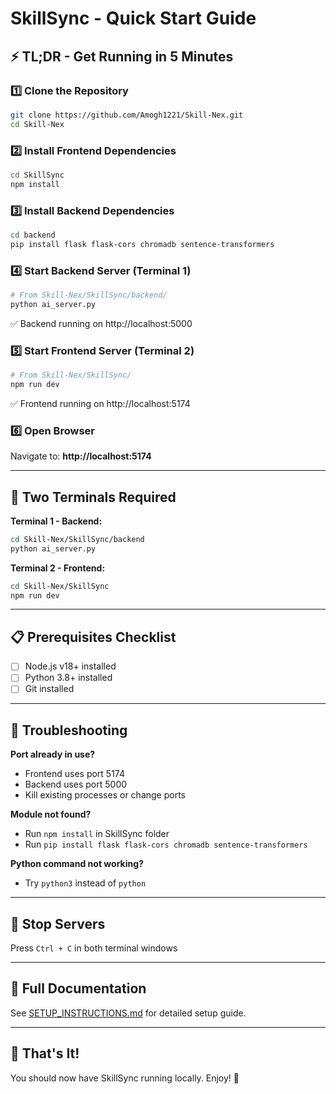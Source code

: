 # SkillSync - Quick Start Guide

## ⚡ TL;DR - Get Running in 5 Minutes

### 1️⃣ Clone the Repository
```bash
git clone https://github.com/Amogh1221/Skill-Nex.git
cd Skill-Nex
```

### 2️⃣ Install Frontend Dependencies
```bash
cd SkillSync
npm install
```

### 3️⃣ Install Backend Dependencies
```bash
cd backend
pip install flask flask-cors chromadb sentence-transformers
```

### 4️⃣ Start Backend Server (Terminal 1)
```bash
# From Skill-Nex/SkillSync/backend/
python ai_server.py
```
✅ Backend running on http://localhost:5000

### 5️⃣ Start Frontend Server (Terminal 2)
```bash
# From Skill-Nex/SkillSync/
npm run dev
```
✅ Frontend running on http://localhost:5174

### 6️⃣ Open Browser
Navigate to: **http://localhost:5174**

---

## 🎯 Two Terminals Required

**Terminal 1 - Backend:**
```bash
cd Skill-Nex/SkillSync/backend
python ai_server.py
```

**Terminal 2 - Frontend:**
```bash
cd Skill-Nex/SkillSync
npm run dev
```

---

## 📋 Prerequisites Checklist

- [ ] Node.js v18+ installed
- [ ] Python 3.8+ installed
- [ ] Git installed

---

## 🔧 Troubleshooting

**Port already in use?**
- Frontend uses port 5174
- Backend uses port 5000
- Kill existing processes or change ports

**Module not found?**
- Run `npm install` in SkillSync folder
- Run `pip install flask flask-cors chromadb sentence-transformers`

**Python command not working?**
- Try `python3` instead of `python`

---

## 🛑 Stop Servers

Press `Ctrl + C` in both terminal windows

---

## 📖 Full Documentation

See [SETUP_INSTRUCTIONS.md](SETUP_INSTRUCTIONS.md) for detailed setup guide.

---

## 🎉 That's It!

You should now have SkillSync running locally. Enjoy! 🚀

